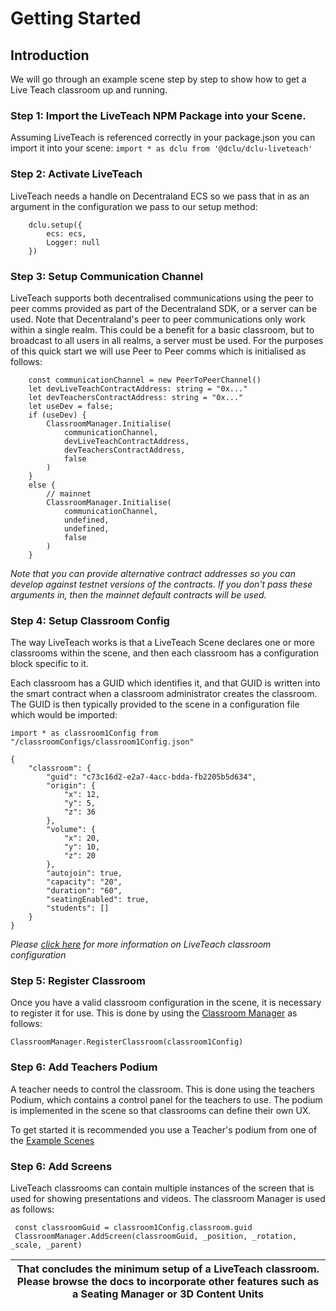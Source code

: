 # Getting Started

## Introduction

We will go through an example scene step by step to show how to get a Live Teach classroom up and running.

### Step 1: Import the LiveTeach NPM Package into your Scene.

Assuming LiveTeach is referenced correctly in your package.json you can import it into your scene:
`import * as dclu from '@dclu/dclu-liveteach'`

### Step 2: Activate LiveTeach

LiveTeach needs a handle on Decentraland ECS so we pass that in as an argument in the configuration we pass to our setup method:

```
    dclu.setup({
        ecs: ecs,
        Logger: null
    })
```

### Step 3: Setup Communication Channel

LiveTeach supports both decentralised communications using the peer to peer comms provided as part of the Decentraland SDK, or a server can be used. Note that Decentraland's peer to peer communications only work within a single realm. This could be a benefit for a basic classroom, but to broadcast to all users in all realms, a server must be used.
For the purposes of this quick start we will use Peer to Peer comms which is initialised as follows:
```
    const communicationChannel = new PeerToPeerChannel()
    let devLiveTeachContractAddress: string = "0x..."
    let devTeachersContractAddress: string = "0x..."
    let useDev = false;
    if (useDev) {
        ClassroomManager.Initialise(
            communicationChannel, 
            devLiveTeachContractAddress, 
            devTeachersContractAddress, 
            false
        )
    }
    else {
        // mainnet
        ClassroomManager.Initialise(
            communicationChannel, 
            undefined, 
            undefined, 
            false
        )
    }
```
_Note that you can provide alternative contract addresses so you can develop against testnet versions of the contracts. If you don't pass these arguments in, then the mainnet default contracts will be used._ 

### Step 4: Setup Classroom Config

The way LiveTeach works is that a LiveTeach Scene declares one or more classrooms within the scene, and then each classroom has a configuration block specific to it. 

Each classroom has a GUID which identifies it, and that GUID is written into the smart contract when a classroom administrator creates the classroom. The GUID is then typically provided to the scene in a configuration file which would be imported:
```
import * as classroom1Config from "/classroomConfigs/classroom1Config.json"
```


```
{
    "classroom": {
        "guid": "c73c16d2-e2a7-4acc-bdda-fb2205b5d634",
        "origin": {
            "x": 12,
            "y": 5,
            "z": 36
        },
        "volume": {
            "x": 20,
            "y": 10,
            "z": 20
        },
        "autojoin": true,
        "capacity": "20",
        "duration": "60",
        "seatingEnabled": true,
        "students": []
    }
}
```
_Please <a href>click here</a> for  more information on LiveTeach classroom configuration_ 

### Step 5: Register Classroom

Once you have a valid classroom configuration in the scene, it is necessary to register it for use.
This is done by using the [Classroom Manager](https://www.google.com) as follows:

```
ClassroomManager.RegisterClassroom(classroom1Config)
```

### Step 6: Add Teachers Podium

A teacher needs to control the classroom. This is done using the teachers Podium, which contains a control panel for the teachers to use. The podium is implemented in the scene so that classrooms can define their own UX. 

To get started it is recommended you use a Teacher's podium from one of the [Example Scenes](https://www.google.com)

### Step 6: Add Screens

LiveTeach classrooms can contain multiple instances of the screen that is used for showing presentations and videos. The classroom Manager is used as follows:

``` 
 const classroomGuid = classroom1Config.classroom.guid
 ClassroomManager.AddScreen(classroomGuid, _position, _rotation, _scale, _parent)
```

| That concludes the minimum setup of a LiveTeach classroom. Please browse the docs to incorporate other features such as a Seating Manager or 3D  Content Units |
|----------------------------------------------------------------------------------------------------------------------------------------------------------------|
